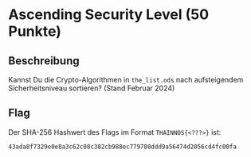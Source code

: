 # Ascending Security Level (50 Punkte)

## Beschreibung

Kannst Du die Crypto-Algorithmen in ``the_list.ods`` nach aufsteigendem
Sicherheitsniveau sortieren? (Stand Februar 2024)

## Flag

Der SHA-256 Hashwert des Flags im Format ``THAINNOS{<???>}`` ist:

``43ada8f7329e0e8a3c62c08c382cb988ec779788ddd9a56474d2056cd4fc00fa``


